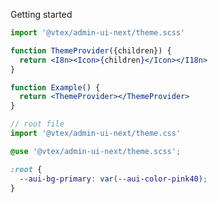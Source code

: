 Getting started

```jsx
import '@vtex/admin-ui-next/theme.scss'

function ThemeProvider({children}) {
  return <I8n><Icon>{children}</Icon></I18n>
}
```

```jsx
function Example() {
  return <ThemeProvider></ThemeProvider>
}
```

```jsx
// root file
import '@vtex/admin-ui-next/theme.css'
```

```scss
@use '@vtex/admin-ui-next/theme.scss';

:root {
  --aui-bg-primary: var(--aui-color-pink40);
}
```
